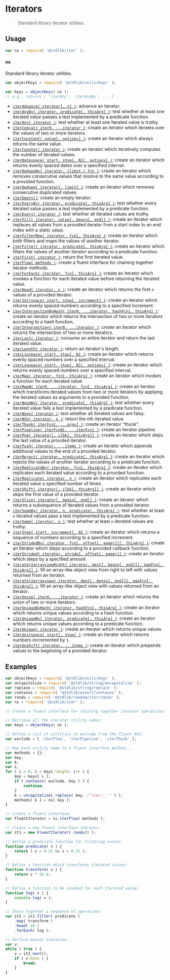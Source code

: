 <!--

@license Apache-2.0

Copyright (c) 2018 The Stdlib Authors.

Licensed under the Apache License, Version 2.0 (the "License");
you may not use this file except in compliance with the License.
You may obtain a copy of the License at

   http://www.apache.org/licenses/LICENSE-2.0

Unless required by applicable law or agreed to in writing, software
distributed under the License is distributed on an "AS IS" BASIS,
WITHOUT WARRANTIES OR CONDITIONS OF ANY KIND, either express or implied.
See the License for the specific language governing permissions and
limitations under the License.

-->

# Iterators

> Standard library iterator utilities.

<section class="usage">

## Usage

```javascript
var ns = require( '@stdlib/iter' );
```

#### ns

Standard library iterator utilities.

```javascript
var objectKeys = require( '@stdlib/utils/keys' );

var keys = objectKeys( ns );
// e.g., returns [ 'iterAny', 'iterAnyBy', ... ]
```

<!-- <toc pattern="*"> -->

<div class="namespace-toc">

-   <span class="signature">[`iterAdvance( iterator[, n] )`][@stdlib/iter/advance]</span><span class="delimiter">: </span><span class="description">advance an iterator.</span>
-   <span class="signature">[`iterAnyBy( iterator, predicate[, thisArg] )`][@stdlib/iter/any-by]</span><span class="delimiter">: </span><span class="description">test whether at least one iterated value passes a test implemented by a predicate function.</span>
-   <span class="signature">[`iterAny( iterator )`][@stdlib/iter/any]</span><span class="delimiter">: </span><span class="description">test whether at least one iterated value is truthy.</span>
-   <span class="signature">[`iterConcat( iter0, ...iterator )`][@stdlib/iter/concat]</span><span class="delimiter">: </span><span class="description">create an iterator which iterates over the values of two or more iterators.</span>
-   <span class="signature">[`iterConstant( value[, options] )`][@stdlib/iter/constant]</span><span class="delimiter">: </span><span class="description">create an iterator which always returns the same value.</span>
-   <span class="signature">[`iterCounter( iterator )`][@stdlib/iter/counter]</span><span class="delimiter">: </span><span class="description">create an iterator which iteratively computes the number of iterated values.</span>
-   <span class="signature">[`iterDatespace( start, stop[, N][, options] )`][@stdlib/iter/datespace]</span><span class="delimiter">: </span><span class="description">create an iterator which returns evenly spaced dates over a specified interval.</span>
-   <span class="signature">[`iterDedupeBy( iterator, [limit,] fcn )`][@stdlib/iter/dedupe-by]</span><span class="delimiter">: </span><span class="description">create an iterator which removes consecutive values that resolve to the same value according to a provided function.</span>
-   <span class="signature">[`iterDedupe( iterator[, limit] )`][@stdlib/iter/dedupe]</span><span class="delimiter">: </span><span class="description">create an iterator which removes consecutive duplicated values.</span>
-   <span class="signature">[`iterEmpty()`][@stdlib/iter/empty]</span><span class="delimiter">: </span><span class="description">create an empty iterator.</span>
-   <span class="signature">[`iterEveryBy( iterator, predicate[, thisArg] )`][@stdlib/iter/every-by]</span><span class="delimiter">: </span><span class="description">test whether every iterated value passes a test implemented by a predicate function.</span>
-   <span class="signature">[`iterEvery( iterator )`][@stdlib/iter/every]</span><span class="delimiter">: </span><span class="description">test whether all iterated values are truthy.</span>
-   <span class="signature">[`iterFill( iterator, value[, begin[, end]] )`][@stdlib/iter/fill]</span><span class="delimiter">: </span><span class="description">create an iterator which replaces all values from a provided iterator from a start index to an end index with a static value.</span>
-   <span class="signature">[`iterFilterMap( iterator, fcn[, thisArg] )`][@stdlib/iter/filter-map]</span><span class="delimiter">: </span><span class="description">create an iterator which both filters and maps the values of another iterator.</span>
-   <span class="signature">[`iterFilter( iterator, predicate[, thisArg] )`][@stdlib/iter/filter]</span><span class="delimiter">: </span><span class="description">create an iterator which filters the values of another iterator according to a predicate function.</span>
-   <span class="signature">[`iterFirst( iterator )`][@stdlib/iter/first]</span><span class="delimiter">: </span><span class="description">return the first iterated value.</span>
-   <span class="signature">[`iterFlow( methods )`][@stdlib/iter/flow]</span><span class="delimiter">: </span><span class="description">create a fluent interface for chaining together iterator methods.</span>
-   <span class="signature">[`iterForEach( iterator, fcn[, thisArg] )`][@stdlib/iter/for-each]</span><span class="delimiter">: </span><span class="description">create an iterator which invokes a function for each iterated value before returning the iterated value.</span>
-   <span class="signature">[`iterHead( iterator, n )`][@stdlib/iter/head]</span><span class="delimiter">: </span><span class="description">create an iterator which returns the first `n` values of a provided iterator.</span>
-   <span class="signature">[`iterIncrspace( start, stop[, increment] )`][@stdlib/iter/incrspace]</span><span class="delimiter">: </span><span class="description">create an iterator which returns evenly spaced numbers according to a specified increment.</span>
-   <span class="signature">[`iterIntersectionByHash( iter0, ...iterator, hashFcn[, thisArg] )`][@stdlib/iter/intersection-by-hash]</span><span class="delimiter">: </span><span class="description">create an iterator which returns the intersection of two or more iterators according to a hash function.</span>
-   <span class="signature">[`iterIntersection( iter0, ...iterator )`][@stdlib/iter/intersection]</span><span class="delimiter">: </span><span class="description">create an iterator which returns the intersection of two or more iterators.</span>
-   <span class="signature">[`iterLast( iterator )`][@stdlib/iter/last]</span><span class="delimiter">: </span><span class="description">consume an entire iterator and return the last iterated value.</span>
-   <span class="signature">[`iterLength( iterator )`][@stdlib/iter/length]</span><span class="delimiter">: </span><span class="description">return an iterator's length.</span>
-   <span class="signature">[`iterLinspace( start, stop[, N] )`][@stdlib/iter/linspace]</span><span class="delimiter">: </span><span class="description">create an iterator which returns evenly spaced numbers over a specified interval.</span>
-   <span class="signature">[`iterLogspace( start, stop[, N][, options] )`][@stdlib/iter/logspace]</span><span class="delimiter">: </span><span class="description">create an iterator which returns evenly spaced numbers over a specified interval.</span>
-   <span class="signature">[`iterMap( iterator, fcn[, thisArg] )`][@stdlib/iter/map]</span><span class="delimiter">: </span><span class="description">create an iterator which invokes a function for each iterated value.</span>
-   <span class="signature">[`iterMapN( iter0, ...iterator, fcn[, thisArg] )`][@stdlib/iter/mapn]</span><span class="delimiter">: </span><span class="description">create an iterator which transforms iterated values from two or more iterators by applying the iterated values as arguments to a provided function.</span>
-   <span class="signature">[`iterNoneBy( iterator, predicate[, thisArg] )`][@stdlib/iter/none-by]</span><span class="delimiter">: </span><span class="description">test whether every iterated value fails a test implemented by a predicate function.</span>
-   <span class="signature">[`iterNone( iterator )`][@stdlib/iter/none]</span><span class="delimiter">: </span><span class="description">test whether all iterated values are falsy.</span>
-   <span class="signature">[`iterNth( iterator, n )`][@stdlib/iter/nth]</span><span class="delimiter">: </span><span class="description">return the nth iterated value.</span>
-   <span class="signature">[`iterThunk( iterFcn[, ...args] )`][@stdlib/iter/pipeline-thunk]</span><span class="delimiter">: </span><span class="description">create an iterator "thunk".</span>
-   <span class="signature">[`iterPipeline( iterFcn0[, ...iterFcn] )`][@stdlib/iter/pipeline]</span><span class="delimiter">: </span><span class="description">create an iterator pipeline.</span>
-   <span class="signature">[`iterPop( iterator[, clbk[, thisArg]] )`][@stdlib/iter/pop]</span><span class="delimiter">: </span><span class="description">create an iterator which skips the last value of a provided iterator.</span>
-   <span class="signature">[`iterPush( iterator, ...items )`][@stdlib/iter/push]</span><span class="delimiter">: </span><span class="description">create an iterator which appends additional values to the end of a provided iterator.</span>
-   <span class="signature">[`iterReject( iterator, predicate[, thisArg] )`][@stdlib/iter/reject]</span><span class="delimiter">: </span><span class="description">create an iterator which rejects the values of another iterator according to a predicate function.</span>
-   <span class="signature">[`iterReplicateBy( iterator, fcn[, thisArg] )`][@stdlib/iter/replicate-by]</span><span class="delimiter">: </span><span class="description">create an iterator which replicates each iterated value according to a provided function.</span>
-   <span class="signature">[`iterReplicate( iterator, n )`][@stdlib/iter/replicate]</span><span class="delimiter">: </span><span class="description">create an iterator which replicates each iterated value a specified number of times.</span>
-   <span class="signature">[`iterShift( iterator[, clbk[, thisArg]] )`][@stdlib/iter/shift]</span><span class="delimiter">: </span><span class="description">create an iterator which skips the first value of a provided iterator.</span>
-   <span class="signature">[`iterSlice( iterator[, begin[, end]] )`][@stdlib/iter/slice]</span><span class="delimiter">: </span><span class="description">create an iterator which returns a subsequence of iterated values from a provided iterator.</span>
-   <span class="signature">[`iterSomeBy( iterator, n, predicate[, thisArg] )`][@stdlib/iter/some-by]</span><span class="delimiter">: </span><span class="description">test whether at least `n` iterated values pass a test implemented by a predicate function.</span>
-   <span class="signature">[`iterSome( iterator, n )`][@stdlib/iter/some]</span><span class="delimiter">: </span><span class="description">test whether at least `n` iterated values are truthy.</span>
-   <span class="signature">[`iterStep( start, increment[, N] )`][@stdlib/iter/step]</span><span class="delimiter">: </span><span class="description">create an iterator which returns a sequence of numbers according to a specified increment.</span>
-   <span class="signature">[`iterStridedBy( iterator, fcn[, offset[, eager]][, thisArg] )`][@stdlib/iter/strided-by]</span><span class="delimiter">: </span><span class="description">create an iterator which steps according to a provided callback function.</span>
-   <span class="signature">[`iterStrided( iterator, stride[, offset[, eager]] )`][@stdlib/iter/strided]</span><span class="delimiter">: </span><span class="description">create an iterator which steps by a specified amount.</span>
-   <span class="signature">[`iterator2arrayviewRight( iterator, dest[, begin[, end]][, mapFcn[, thisArg]] )`][@stdlib/iter/to-array-view-right]</span><span class="delimiter">: </span><span class="description">fill an array-like object view from right to left with values returned from an iterator.</span>
-   <span class="signature">[`iterator2arrayview( iterator, dest[, begin[, end]][, mapFcn[, thisArg]] )`][@stdlib/iter/to-array-view]</span><span class="delimiter">: </span><span class="description">fill an array-like object view with values returned from an iterator.</span>
-   <span class="signature">[`iterUnion( iter0, ...iterator )`][@stdlib/iter/union]</span><span class="delimiter">: </span><span class="description">create an iterator which returns the union of two or more iterators.</span>
-   <span class="signature">[`iterUniqueByHash( iterator, hashFcn[, thisArg] )`][@stdlib/iter/unique-by-hash]</span><span class="delimiter">: </span><span class="description">create an iterator which returns unique values according to a hash function.</span>
-   <span class="signature">[`iterUniqueBy( iterator, predicate[, thisArg] )`][@stdlib/iter/unique-by]</span><span class="delimiter">: </span><span class="description">create an iterator which returns unique values according to a predicate function.</span>
-   <span class="signature">[`iterUnique( iterator )`][@stdlib/iter/unique]</span><span class="delimiter">: </span><span class="description">create an iterator which returns unique values.</span>
-   <span class="signature">[`iterUnitspace( start[, stop] )`][@stdlib/iter/unitspace]</span><span class="delimiter">: </span><span class="description">create an iterator which returns numbers incremented by `1`.</span>
-   <span class="signature">[`iterUnshift( iterator, ...items )`][@stdlib/iter/unshift]</span><span class="delimiter">: </span><span class="description">create an iterator which prepends values to the beginning of a provided iterator.</span>

</div>

<!-- </toc> -->

</section>

<!-- /.usage -->

<section class="examples">

## Examples

<!-- eslint no-undef: "error" -->

```javascript
var objectKeys = require( '@stdlib/utils/keys' );
var uncapitalize = require( '@stdlib/string/uncapitalize' );
var replace = require( '@stdlib/string/replace' );
var contains = require( '@stdlib/assert/contains' );
var randu = require( '@stdlib/random/iter/randu' );
var ns = require( '@stdlib/iter' );

// Create a fluent interface for chaining together iterator operations...

// Retrieve all the iterator utility names:
var keys = objectKeys( ns );

// Define a list of utilities to exclude from the fluent API:
var exclude = [ 'iterFlow', 'iterPipeline', 'iterThunk' ];

// Map each utility name to a fluent interface method...
var methods = {};
var key;
var k;
var i;
for ( i = 0; i < keys.length; i++ ) {
    key = keys[ i ];
    if ( contains( exclude, key ) ) {
        continue;
    }
    k = uncapitalize( replace( key, /^iter/, '' ) );
    methods[ k ] = ns[ key ];
}

// Create a fluent interface:
var FluentIterator = ns.iterFlow( methods );

// Create a new fluent interface iterator:
var it1 = new FluentIterator( randu() );

// Define a predicate function for filtering values:
function predicate( v ) {
    return ( v > 0.25 && v < 0.75 );
}

// Define a function which transforms iterated values:
function transform( v ) {
    return v * 10.0;
}

// Define a function to be invoked for each iterated value:
function log( v ) {
    console.log( v );
}

// Chain together a sequence of operations:
var it2 = it1.filter( predicate )
    .map( transform )
    .head( 10 )
    .forEach( log );

// Perform manual iteration...
var v;
while ( true ) {
    v = it2.next();
    if ( v.done ) {
        break;
    }
}
```

</section>

<!-- /.examples -->

<section class="links">

<!-- <toc-links> -->

[@stdlib/iter/advance]: https://github.com/stdlib-js/stdlib/tree/develop/lib/node_modules/%40stdlib/iter/advance

[@stdlib/iter/any-by]: https://github.com/stdlib-js/stdlib/tree/develop/lib/node_modules/%40stdlib/iter/any-by

[@stdlib/iter/any]: https://github.com/stdlib-js/stdlib/tree/develop/lib/node_modules/%40stdlib/iter/any

[@stdlib/iter/concat]: https://github.com/stdlib-js/stdlib/tree/develop/lib/node_modules/%40stdlib/iter/concat

[@stdlib/iter/constant]: https://github.com/stdlib-js/stdlib/tree/develop/lib/node_modules/%40stdlib/iter/constant

[@stdlib/iter/counter]: https://github.com/stdlib-js/stdlib/tree/develop/lib/node_modules/%40stdlib/iter/counter

[@stdlib/iter/datespace]: https://github.com/stdlib-js/stdlib/tree/develop/lib/node_modules/%40stdlib/iter/datespace

[@stdlib/iter/dedupe-by]: https://github.com/stdlib-js/stdlib/tree/develop/lib/node_modules/%40stdlib/iter/dedupe-by

[@stdlib/iter/dedupe]: https://github.com/stdlib-js/stdlib/tree/develop/lib/node_modules/%40stdlib/iter/dedupe

[@stdlib/iter/empty]: https://github.com/stdlib-js/stdlib/tree/develop/lib/node_modules/%40stdlib/iter/empty

[@stdlib/iter/every-by]: https://github.com/stdlib-js/stdlib/tree/develop/lib/node_modules/%40stdlib/iter/every-by

[@stdlib/iter/every]: https://github.com/stdlib-js/stdlib/tree/develop/lib/node_modules/%40stdlib/iter/every

[@stdlib/iter/fill]: https://github.com/stdlib-js/stdlib/tree/develop/lib/node_modules/%40stdlib/iter/fill

[@stdlib/iter/filter-map]: https://github.com/stdlib-js/stdlib/tree/develop/lib/node_modules/%40stdlib/iter/filter-map

[@stdlib/iter/filter]: https://github.com/stdlib-js/stdlib/tree/develop/lib/node_modules/%40stdlib/iter/filter

[@stdlib/iter/first]: https://github.com/stdlib-js/stdlib/tree/develop/lib/node_modules/%40stdlib/iter/first

[@stdlib/iter/flow]: https://github.com/stdlib-js/stdlib/tree/develop/lib/node_modules/%40stdlib/iter/flow

[@stdlib/iter/for-each]: https://github.com/stdlib-js/stdlib/tree/develop/lib/node_modules/%40stdlib/iter/for-each

[@stdlib/iter/head]: https://github.com/stdlib-js/stdlib/tree/develop/lib/node_modules/%40stdlib/iter/head

[@stdlib/iter/incrspace]: https://github.com/stdlib-js/stdlib/tree/develop/lib/node_modules/%40stdlib/iter/incrspace

[@stdlib/iter/intersection-by-hash]: https://github.com/stdlib-js/stdlib/tree/develop/lib/node_modules/%40stdlib/iter/intersection-by-hash

[@stdlib/iter/intersection]: https://github.com/stdlib-js/stdlib/tree/develop/lib/node_modules/%40stdlib/iter/intersection

[@stdlib/iter/last]: https://github.com/stdlib-js/stdlib/tree/develop/lib/node_modules/%40stdlib/iter/last

[@stdlib/iter/length]: https://github.com/stdlib-js/stdlib/tree/develop/lib/node_modules/%40stdlib/iter/length

[@stdlib/iter/linspace]: https://github.com/stdlib-js/stdlib/tree/develop/lib/node_modules/%40stdlib/iter/linspace

[@stdlib/iter/logspace]: https://github.com/stdlib-js/stdlib/tree/develop/lib/node_modules/%40stdlib/iter/logspace

[@stdlib/iter/map]: https://github.com/stdlib-js/stdlib/tree/develop/lib/node_modules/%40stdlib/iter/map

[@stdlib/iter/mapn]: https://github.com/stdlib-js/stdlib/tree/develop/lib/node_modules/%40stdlib/iter/mapn

[@stdlib/iter/none-by]: https://github.com/stdlib-js/stdlib/tree/develop/lib/node_modules/%40stdlib/iter/none-by

[@stdlib/iter/none]: https://github.com/stdlib-js/stdlib/tree/develop/lib/node_modules/%40stdlib/iter/none

[@stdlib/iter/nth]: https://github.com/stdlib-js/stdlib/tree/develop/lib/node_modules/%40stdlib/iter/nth

[@stdlib/iter/pipeline-thunk]: https://github.com/stdlib-js/stdlib/tree/develop/lib/node_modules/%40stdlib/iter/pipeline-thunk

[@stdlib/iter/pipeline]: https://github.com/stdlib-js/stdlib/tree/develop/lib/node_modules/%40stdlib/iter/pipeline

[@stdlib/iter/pop]: https://github.com/stdlib-js/stdlib/tree/develop/lib/node_modules/%40stdlib/iter/pop

[@stdlib/iter/push]: https://github.com/stdlib-js/stdlib/tree/develop/lib/node_modules/%40stdlib/iter/push

[@stdlib/iter/reject]: https://github.com/stdlib-js/stdlib/tree/develop/lib/node_modules/%40stdlib/iter/reject

[@stdlib/iter/replicate-by]: https://github.com/stdlib-js/stdlib/tree/develop/lib/node_modules/%40stdlib/iter/replicate-by

[@stdlib/iter/replicate]: https://github.com/stdlib-js/stdlib/tree/develop/lib/node_modules/%40stdlib/iter/replicate

[@stdlib/iter/shift]: https://github.com/stdlib-js/stdlib/tree/develop/lib/node_modules/%40stdlib/iter/shift

[@stdlib/iter/slice]: https://github.com/stdlib-js/stdlib/tree/develop/lib/node_modules/%40stdlib/iter/slice

[@stdlib/iter/some-by]: https://github.com/stdlib-js/stdlib/tree/develop/lib/node_modules/%40stdlib/iter/some-by

[@stdlib/iter/some]: https://github.com/stdlib-js/stdlib/tree/develop/lib/node_modules/%40stdlib/iter/some

[@stdlib/iter/step]: https://github.com/stdlib-js/stdlib/tree/develop/lib/node_modules/%40stdlib/iter/step

[@stdlib/iter/strided-by]: https://github.com/stdlib-js/stdlib/tree/develop/lib/node_modules/%40stdlib/iter/strided-by

[@stdlib/iter/strided]: https://github.com/stdlib-js/stdlib/tree/develop/lib/node_modules/%40stdlib/iter/strided

[@stdlib/iter/to-array-view-right]: https://github.com/stdlib-js/stdlib/tree/develop/lib/node_modules/%40stdlib/iter/to-array-view-right

[@stdlib/iter/to-array-view]: https://github.com/stdlib-js/stdlib/tree/develop/lib/node_modules/%40stdlib/iter/to-array-view

[@stdlib/iter/union]: https://github.com/stdlib-js/stdlib/tree/develop/lib/node_modules/%40stdlib/iter/union

[@stdlib/iter/unique-by-hash]: https://github.com/stdlib-js/stdlib/tree/develop/lib/node_modules/%40stdlib/iter/unique-by-hash

[@stdlib/iter/unique-by]: https://github.com/stdlib-js/stdlib/tree/develop/lib/node_modules/%40stdlib/iter/unique-by

[@stdlib/iter/unique]: https://github.com/stdlib-js/stdlib/tree/develop/lib/node_modules/%40stdlib/iter/unique

[@stdlib/iter/unitspace]: https://github.com/stdlib-js/stdlib/tree/develop/lib/node_modules/%40stdlib/iter/unitspace

[@stdlib/iter/unshift]: https://github.com/stdlib-js/stdlib/tree/develop/lib/node_modules/%40stdlib/iter/unshift

<!-- </toc-links> -->

</section>

<!-- /.links -->
